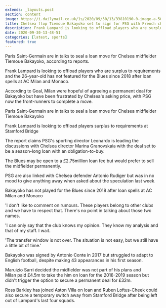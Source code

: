 ```yaml
---
extends: _layouts.post
section: content
image: https://i.dailymail.co.uk/1s/2020/09/30/13/33810190-0-image-a-50_1601467247589.jpg 
title: Chelsea flop Tiemoue Bakayoko set to sign for PSG with French champions ready to seal loan deal 
description: Frank Lampard is looking to offload players who are surplus to requirements and the 26-year-old has not featured for the Blues since 2018 after loan spells at AC Milan and Monaco. 
date: 2020-09-30-13-48-51 
categories: [latest, sports] 
featured: true 
--- 
```

Paris Saint-Germain are in talks to seal a loan move for Chelsea midfielder Tiemoue Bakayoko, according to reports.  

Frank Lampard is looking to offload players who are surplus to requirements and the 26-year-old has not featured for the Blues since 2018 after loan spells at AC Milan and Monaco.

According to Goal, Milan were hopeful of agreeing a permanent deal for Bakayoko but have been frustrated by Chelsea's asking price, with PSG now the front-runners to complete a move.

Paris Saint-Germain are in talks to seal a loan move for Chelsea midfielder Tiemoue Bakayoko

Frank Lampard is looking to offload players surplus to requirements at Stamford Bridge

The report claims PSG's sporting director Leonardo is leading the discussions with Chelsea director Marina Granovskaia with the deal set to be a season-long loan with an obligation-to-buy.

The Blues may be open to a £2.75million loan fee but would prefer to sell the midfielder permanently. 

PSG are also linked with Chelsea defender Antonio Rudiger but was in no mood to give anything away when asked about the speculation last week. 

Bakayoko has not played for the Blues since 2018 after loan spells at AC Milan and Monaco

'I don't like to comment on rumours. These players belong to other clubs and we have to respect that. There's no point in talking about those two names.

'I can only say that the club knows my opinion. They know my analysis and that of my staff. I wait. 

'The transfer window is not over. The situation is not easy, but we still have a little bit of time.'

Bakayoko was signed by Antonio Conte in 2017 but struggled to adapt to English football, despite making 43 appearances in his first season. 

Maruizio Sarri decided the midfielder was not part of his plans and Milan paid £4.5m to take the him on loan for the 2018-2019 season but didn't trigger the option to secure a permanent deal for £32m.

Ross Barkley has joined Aston Villa on loan and Ruben Loftus-Cheek could also secure a temporary switch away from Stamford Bridge after being left out of Lampard's last four squads.

